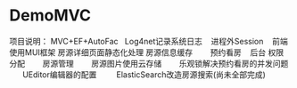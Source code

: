 # DemoMVC
项目说明：
    MVC+EF+AutoFac
    Log4net记录系统日志
    进程外Session
    前端使用MUI框架
        房源详细页面静态化处理
        房源信息缓存
        预约看房
    后台
        权限分配
        房源管理
        房源图片使用云存储
        乐观锁解决预约看房的并发问题
        UEditor编辑器的配置
   
        ElasticSearch改造房源搜索(尚未全部完成)
        
